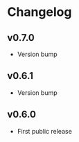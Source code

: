 # Changelog

## v0.7.0

* Version bump

## v0.6.1

* Version bump

## v0.6.0

* First public release
